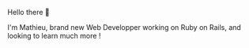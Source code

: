 Hello there 👋

I'm Mathieu, brand new Web Developper working on Ruby on Rails, and looking to learn much more !


